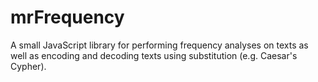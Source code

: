 # mrFrequency
A small JavaScript library for performing frequency analyses on texts as well as encoding and decoding texts using substitution (e.g. Caesar's Cypher).
